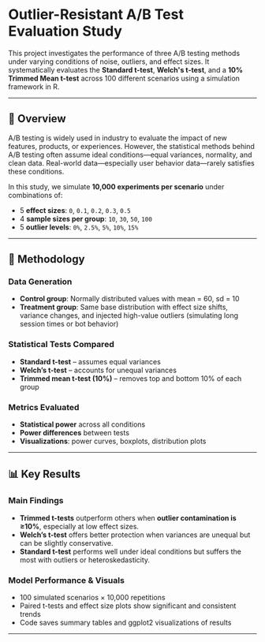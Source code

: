 # Outlier-Resistant A/B Test Evaluation Study


This project investigates the performance of three A/B testing methods under varying conditions of noise, outliers, and effect sizes. It systematically evaluates the **Standard t-test**, **Welch's t-test**, and a **10% Trimmed Mean t-test** across 100 different scenarios using a simulation framework in R.

---

## 📌 Overview

A/B testing is widely used in industry to evaluate the impact of new features, products, or experiences. However, the statistical methods behind A/B testing often assume ideal conditions—equal variances, normality, and clean data. Real-world data—especially user behavior data—rarely satisfies these conditions.

In this study, we simulate **10,000 experiments per scenario** under combinations of:

- 5 **effect sizes**: `0`, `0.1`, `0.2`, `0.3`, `0.5`
- 4 **sample sizes per group**: `10`, `30`, `50`, `100`
- 5 **outlier levels**: `0%`, `2.5%`, `5%`, `10%`, `15%`

---

## 🧪 Methodology

### Data Generation

- **Control group**: Normally distributed values with mean = 60, sd = 10
- **Treatment group**: Same base distribution with effect size shifts, variance changes, and injected high-value outliers (simulating long session times or bot behavior)

### Statistical Tests Compared

- **Standard t-test** – assumes equal variances
- **Welch’s t-test** – accounts for unequal variances
- **Trimmed mean t-test (10%)** – removes top and bottom 10% of each group

### Metrics Evaluated

- **Statistical power** across all conditions
- **Power differences** between tests
- **Visualizations**: power curves, boxplots, distribution plots

---

## 📊 Key Results

### Main Findings

- **Trimmed t-tests** outperform others when **outlier contamination is ≥10%**, especially at low effect sizes.
- **Welch’s t-test** offers better protection when variances are unequal but can be slightly conservative.
- **Standard t-test** performs well under ideal conditions but suffers the most with outliers or heteroskedasticity.

### Model Performance & Visuals

- 100 simulated scenarios × 10,000 repetitions
- Paired t-tests and effect size plots show significant and consistent trends
- Code saves summary tables and ggplot2 visualizations of results

---

